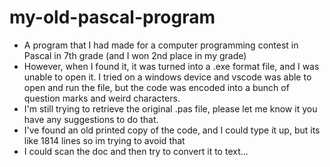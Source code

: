 # my-old-pascal-program
- A program that I had made for a computer programming contest in Pascal in 7th grade (and I won 2nd place in my grade)
- However, when I found it, it was turned into a .exe format file, and I was unable to open it. I tried on a windows device and vscode was able to open and run the file, but the code was encoded into a bunch of question marks and weird characters.
- I'm still trying to retrieve the original .pas file, please let me know it you have any suggestions to do that.
- I've found an old printed copy of the code, and I could type it up, but its like 1814 lines so im trying to avoid that
- I could scan the doc and then try to convert it to text...
